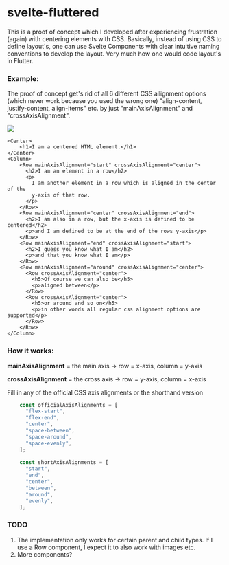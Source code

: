 # svelte-fluttered

This is a proof of concept which I developed after experiencing frustration (again) with centering elements with CSS. Basically, instead of using CSS to define layout's, one can use Svelte Components with clear intuitive naming conventions to develop the layout. Very much how one would code layout's in Flutter. 

### Example:

The proof of concept get's rid of all 6 different CSS allignment options (which never work because you used the wrong one) "align-content, justify-content, align-items" etc. by just "mainAxisAlignment" and "crossAxisAlignment".  

![](https://user-images.githubusercontent.com/35429197/105533937-14267000-5ced-11eb-889e-3988258da081.png)

```svelte
<Center>
    <h1>I am a centered HTML element.</h1>
</Center>
<Column>
    <Row mainAxisAlignment="start" crossAxisAlignment="center">
      <h2>I am an element in a row</h2>
      <p>
        I am another element in a row which is aligned in the center of the
        y-axis of that row.
      </p>
    </Row>
    <Row mainAxisAlignment="center" crossAxisAlignment="end">
      <h2>I am also in a row, but the x-axis is defined to be centered</h2>
      <p>and I am defined to be at the end of the rows y-axis</p>
    </Row>
    <Row mainAxisAlignment="end" crossAxisAlignment="start">
      <h2>I guess you know what I am</h2>
      <p>and that you know what I am</p>
    </Row>
    <Row mainAxisAlignment="around" crossAxisAlignment="center">
      <Row crossAxisAlignment="center">
        <h5>Of course we can also be</h5>
        <p>aligned between</p>
      </Row>
      <Row crossAxisAlignment="center">
        <h5>or around and so on</h5>
        <p>in other words all regular css alignment options are supported</p>
      </Row>
    </Row>
</Column>
```

### How it works:

**mainAxisAlignment** \= the main axis -> row = x-axis, column = y-axis

**crossAxisAlignment** \= the cross axis -> row = y-axis, column = x-axis

Fill in any of the official CSS axis alignments or the shorthand version

```javascript
    const officialAxisAlignments = [
      "flex-start",
      "flex-end",
      "center",
      "space-between",
      "space-around",
      "space-evenly",
    ];
  
    const shortAxisAlignments = [
      "start",
      "end",
      "center",
      "between",
      "around",
      "evenly",
    ];
```

### TODO

1.  The implementation only works for certain parent and child types. If I use a Row component, I expect it to also work with images etc.
2.  More components?

